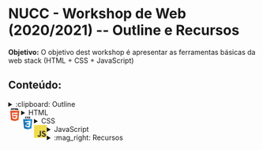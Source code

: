 # NUCC - Workshop de Web (2020/2021) -- Outline e Recursos
**Objetivo:** O objetivo dest workshop é apresentar as ferramentas básicas da web stack (HTML + CSS + JavaScript)

## Conteúdo:

<details>
    <summary>:clipboard: Outline</summary>
  :heavy_check_mark: O que vamos cobrir  
  
  :x: O que não vamos cobrir
</details>
<details>
     <summary>HTML 
       <img align="left" alt="HTML" width="26px" src="https://raw.githubusercontent.com/github/explore/80688e429a7d4ef2fca1e82350fe8e3517d3494d/topics/html/html.png" />
    </summary>
</details>
<details>
     <summary>CSS 
       <img align="left" alt="CSS" width="26px" src="https://raw.githubusercontent.com/github/explore/80688e429a7d4ef2fca1e82350fe8e3517d3494d/topics/css/css.png" />
    </summary>
</details>
<details>
     <summary>JavaScript 
       <img align="left" alt="JavaScript" width="26px" src="https://raw.githubusercontent.com/github/explore/80688e429a7d4ef2fca1e82350fe8e3517d3494d/topics/javascript/javascript.png" />
    </summary>
</details>
<details>
     <summary>:mag_right: Recursos</summary>
</details>
